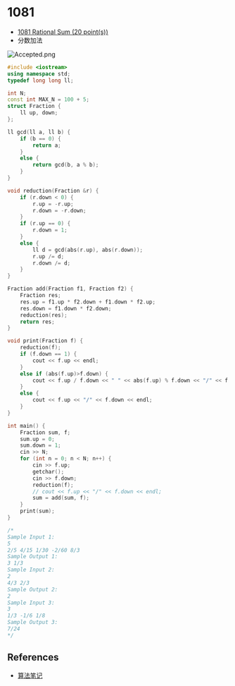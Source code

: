 # 1081

- [1081 Rational Sum (20 point(s))](https://pintia.cn/problem-sets/994805342720868352/problems/994805386161274880)
- 分数加法

![Accepted.png](https://i.loli.net/2019/08/31/JURXYpNQPWD2tbZ.png)

```c++
#include <iostream>
using namespace std;
typedef long long ll;

int N;
const int MAX_N = 100 + 5;
struct Fraction {
	ll up, down;
};

ll gcd(ll a, ll b) {
	if (b == 0) {
		return a;
	}
	else {
		return gcd(b, a % b);
	}
}

void reduction(Fraction &r) {
	if (r.down < 0) {
		r.up = -r.up;
		r.down = -r.down;
	}
	if (r.up == 0) {
		r.down = 1;
	}
	else {
		ll d = gcd(abs(r.up), abs(r.down));
		r.up /= d;
		r.down /= d;
	}
}

Fraction add(Fraction f1, Fraction f2) {
	Fraction res;
	res.up = f1.up * f2.down + f1.down * f2.up;
	res.down = f1.down * f2.down;
	reduction(res);
	return res;
}

void print(Fraction f) {
	reduction(f);
	if (f.down == 1) {
		cout << f.up << endl;
	}
	else if (abs(f.up)>f.down) {
		cout << f.up / f.down << " " << abs(f.up) % f.down << "/" << f.down << endl;
	}
	else {
		cout << f.up << "/" << f.down << endl;
	}
}

int main() {
	Fraction sum, f;
	sum.up = 0;
	sum.down = 1;
	cin >> N;
	for (int n = 0; n < N; n++) {
		cin >> f.up;
		getchar();
		cin >> f.down;
		reduction(f);
		// cout << f.up << "/" << f.down << endl;
		sum = add(sum, f);
	}
	print(sum);
}

/*
Sample Input 1:
5
2/5 4/15 1/30 -2/60 8/3
Sample Output 1:
3 1/3
Sample Input 2:
2
4/3 2/3
Sample Output 2:
2
Sample Input 3:
3
1/3 -1/6 1/8
Sample Output 3:
7/24
*/

```

## References

- [算法笔记](https://book.douban.com/subject/26827295/)

